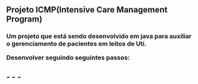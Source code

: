 <h2>Projeto ICMP(Intensive Care Management Program)</h2>
<h3>Um projeto que está sendo desenvolvido em java para auxiliar o gerenciamento de pacientes em leitos de Uti.
  
Desenvolver seguindo seguintes passos:</h3>
<h2>
-
-
-
</h2>
